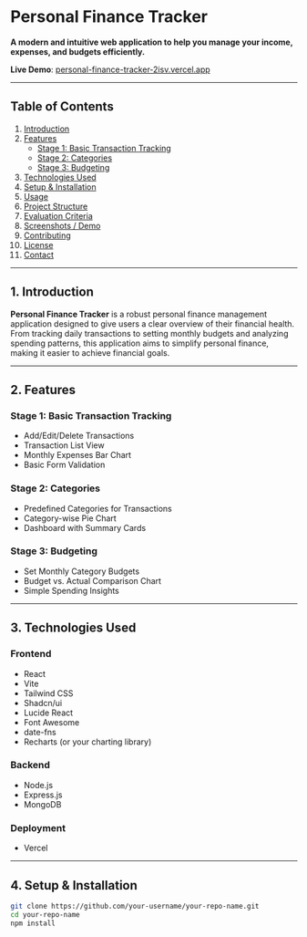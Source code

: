 # Personal Finance Tracker

**A modern and intuitive web application to help you manage your income, expenses, and budgets efficiently.**

 **Live Demo**: [personal-finance-tracker-2isv.vercel.app](https://personal-finance-tracker-2isv.vercel.app/)

---

## Table of Contents

1. [Introduction](#1-introduction)  
2. [Features](#2-features)  
   - [Stage 1: Basic Transaction Tracking](#stage-1-basic-transaction-tracking)  
   - [Stage 2: Categories](#stage-2-categories)  
   - [Stage 3: Budgeting](#stage-3-budgeting)  
3. [Technologies Used](#3-technologies-used)  
4. [Setup & Installation](#4-setup--installation)  
5. [Usage](#5-usage)  
6. [Project Structure](#6-project-structure)  
7. [Evaluation Criteria](#7-evaluation-criteria)  
8. [Screenshots / Demo](#8-screenshots--demo)  
9. [Contributing](#9-contributing)  
10. [License](#10-license)  
11. [Contact](#11-contact)  

---

## 1. Introduction

**Personal Finance Tracker** is a robust personal finance management application designed to give users a clear overview of their financial health. From tracking daily transactions to setting monthly budgets and analyzing spending patterns, this application aims to simplify personal finance, making it easier to achieve financial goals.

---

## 2. Features

### Stage 1: Basic Transaction Tracking

- Add/Edit/Delete Transactions  
- Transaction List View  
- Monthly Expenses Bar Chart  
- Basic Form Validation  

### Stage 2: Categories

- Predefined Categories for Transactions  
- Category-wise Pie Chart  
- Dashboard with Summary Cards  

### Stage 3: Budgeting

- Set Monthly Category Budgets  
- Budget vs. Actual Comparison Chart  
- Simple Spending Insights  

---

## 3. Technologies Used

### Frontend

- React  
- Vite  
- Tailwind CSS  
- Shadcn/ui  
- Lucide React  
- Font Awesome  
- date-fns  
- Recharts (or your charting library)

### Backend

- Node.js  
- Express.js  
- MongoDB  

### Deployment

- Vercel  

---

## 4. Setup & Installation

```bash
git clone https://github.com/your-username/your-repo-name.git
cd your-repo-name
npm install
